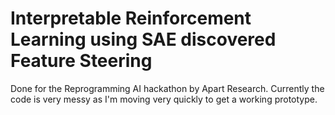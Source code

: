 # Interpretable Reinforcement Learning using SAE discovered Feature Steering

Done for the Reprogramming AI hackathon by Apart Research. Currently the code is very messy as I'm moving very quickly to get a working prototype.
